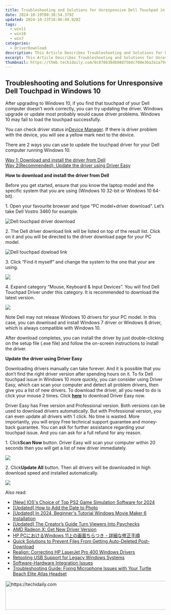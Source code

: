 ```yaml
---
title: Troubleshooting and Solutions for Unresponsive Dell Touchpad in Windows 10
date: 2024-10-19T00:38:54.379Z
updated: 2024-10-23T16:06:49.928Z
tags:
  - win11
  - win10
  - win7
categories:
  - DriverDownload
description: This Article Describes Troubleshooting and Solutions for Unresponsive Dell Touchpad in Windows 10
excerpt: This Article Describes Troubleshooting and Solutions for Unresponsive Dell Touchpad in Windows 10
thumbnail: https://thmb.techidaily.com/0c878b30db98d758dc708e36a3a1a79c906ed9e88e0726b5c47115417927372d.jpg
---
```


## Troubleshooting and Solutions for Unresponsive Dell Touchpad in Windows 10

After upgrading to Windows 10, if you find that touchpad of your Dell computer doesn’t work correctly, you can try updating the driver. Windows upgrade or update most probably would cause driver problems. Windows 10 may fail to load the touchpad successfully.  
  
You can check driver status in[Device Manager](https://tools.techidaily.com/drivereasy/download/). If there is driver problem with the device, you will see a yellow mark next to the device.  
  
There are 2 ways you can use to update the touchpad driver for your Dell computer running Windows 10\.   
  
[Way 1: Download and install the driver from Dell](https://tools.techidaily.com/drivereasy/download/)   
[Way 2(Recommended): Update the driver using Driver Easy](https://www.drivereasy.com/knowledge/fix-dell-touchpad-issue-in-windows-10/#Way2)   
  
  
 **How to download and install the driver from Dell** 
  
Before you get started, ensure that you know the laptop model and the specific system that you are using (Windows 10 32-bit or Windows 10 64-bit).   
  
1\. Open your favourite browser and type “PC model+driver download”. Let’s take Dell Vostro 3460 for example.   
  
![Dell touchpad driver download](https://images.drivereasy.com/wp-content/uploads/2016/08/img_57be9963092e3.jpg)   
  
 2\. The Dell driver download link will be listed on top of the result list. Click on it and you will be directed to the driver download page for your PC model.  
  
![Dell touchpad dowload link](https://images.drivereasy.com/wp-content/uploads/2016/08/img_57be99e09bf05.jpg)   
  
 3\. Click “Find it myself” and change the system to the one that your are using.  
  
![](https://images.drivereasy.com/wp-content/uploads/2016/08/img_57be9a2018d98.jpg)   
  
 4\. Expand category “Mouse, Keyboard & Input Devices”. You will find Dell Touchpad Driver under this category. It is recommended to download the latest version.  
  
![](https://images.drivereasy.com/wp-content/uploads/2016/08/img_57be9a7315d8e.png)   
  
 Note Dell may not release Windows 10 drivers for your PC model. In this case, you can download and install Windows 7 driver or Windows 8 driver, which is always compatible with Windows 10\.   
  
 After download completes, you can install the driver by just double-clicking on the setup file (.exe file) and follow the on-screen instructions to install the driver.  
  
  
 **Update the driver using Driver Easy** 
  
 Downloading drivers manually can take forever. And it is possible that you don’t find the right driver version after spending hours on it. To fix Dell touchpad issue in Windows 10 more quickly, you can consider using Driver Easy, which can scan your computer and detect all problem drivers, then give you a list of new drivers. To download the driver, all you need to do is click your mouse 2 times. Click **[here](https://tools.techidaily.com/drivereasy/download/)**  to download Driver Easy now.  
  
 Driver Easy has Free version and Professional version. Both versions can be used to download drivers automatically. But with Professional version, you can even update all drivers with 1 click. No time is wasted. More importantly, you will enjoy Free technical support guarantee and money-back guarantee. You can ask for further assistance regarding your touchpad issue. And you can ask for a full refund for any reason.  
  
 1\. Click**Scan Now** button. Driver Easy will scan your computer within 20 seconds then you will get a list of new driver immediately.  
  
![](https://images.drivereasy.com/wp-content/uploads/2017/04/img_58f0a484ce54f.png) 

  
 2\. Click**Update All** button. Then all drivers will be downloaded in high download speed and installed automatically.  
  
![](https://images.drivereasy.com/wp-content/uploads/2017/04/img_58f0a502d9b53.jpg)

<ins class="adsbygoogle"
     style="display:block"
     data-ad-format="autorelaxed"
     data-ad-client="ca-pub-7571918770474297"
     data-ad-slot="1223367746"></ins>

<ins class="adsbygoogle"
     style="display:block"
     data-ad-client="ca-pub-7571918770474297"
     data-ad-slot="8358498916"
     data-ad-format="auto"
     data-full-width-responsive="true"></ins>

<span class="atpl-alsoreadstyle">Also read:</span>
<div><ul>
<li><a href="https://screen-activity-recording.techidaily.com/new-ioss-choice-of-top-ps2-game-simulation-software-for-2024/"><u>[New] IOS's Choice of Top PS2 Game Simulation Software for 2024</u></a></li>
<li><a href="https://fox-cloud.techidaily.com/updated-how-to-add-the-date-to-photo/"><u>[Updated] How to Add the Date to Photo</u></a></li>
<li><a href="https://fox-direct.techidaily.com/updated-in-2024-beginners-tutorial-windows-movie-maker-6-installation/"><u>[Updated] In 2024, Beginner's Tutorial Windows Movie Maker 6 Installation</u></a></li>
<li><a href="https://facebook-record-videos.techidaily.com/updated-the-creators-guide-turn-viewers-into-paychecks/"><u>[Updated] The Creator’s Guide Turn Viewers Into Paychecks</u></a></li>
<li><a href="https://driver-install.techidaily.com/amd-radeon-x-get-new-driver-version/"><u>AMD Radeon X: Get New Driver Version</u></a></li>
<li><a href="https://win-luxury.techidaily.com/hp-pcwindows-11/"><u>HP PCにおけるWindows 11上の画面ちらつき - 詳細な修正手順</u></a></li>
<li><a href="https://win-premium.techidaily.com/quick-solutions-to-prevent-files-from-getting-auto-deleted-post-download/"><u>Quick Solutions to Prevent Files From Getting Auto-Deleted Post-Download</u></a></li>
<li><a href="https://driver-install.techidaily.com/realign-correcting-hp-laserjet-pro-400-windows-drivers/"><u>Realign: Correcting HP LaserJet Pro 400 Windows Drivers</u></a></li>
<li><a href="https://driver-install.techidaily.com/retooling-usb-support-for-legacy-windows-systems/"><u>Retooling USB Support for Legacy Windows Systems</u></a></li>
<li><a href="https://driver-install.techidaily.com/software-hardware-integration-issues/"><u>Software-Hardware Integration Issues</u></a></li>
<li><a href="https://sound-issues.techidaily.com/troubleshooting-guide-fixing-microphone-issues-with-your-turtle-beach-elite-atlas-headset/"><u>Troubleshooting Guide: Fixing Microphone Issues with Your Turtle Beach Elite Atlas Headset</u></a></li>
</ul></div>

<!-- affiliate ads begin -->
<a href="https://appsumo.8odi.net/c/5597632/2094477/7443" target="_top" id="2094477">
  <img src="//a.impactradius-go.com/display-ad/7443-2094477" border="0" alt="https://techidaily.com" width="728" height="90"/>
</a>
<img height="0" width="0" src="https://appsumo.8odi.net/i/5597632/2094477/7443" style="position:absolute;visibility:hidden;" border="0" />
<!-- affiliate ads end -->

